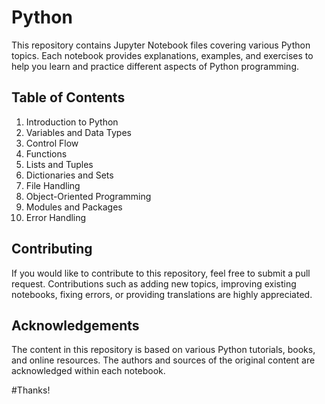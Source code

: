 # Python

This repository contains Jupyter Notebook files covering various Python topics. Each notebook provides explanations, examples, and exercises to help you learn and practice different aspects of Python programming.

## Table of Contents

1. Introduction to Python
2. Variables and Data Types
3. Control Flow
4. Functions
5. Lists and Tuples
6. Dictionaries and Sets
7. File Handling
8. Object-Oriented Programming
9. Modules and Packages
10. Error Handling

## Contributing

If you would like to contribute to this repository, feel free to submit a pull request. Contributions such as adding new topics, improving existing notebooks, fixing errors, or providing translations are highly appreciated.

## Acknowledgements

The content in this repository is based on various Python tutorials, books, and online resources. The authors and sources of the original content are acknowledged within each notebook.

#Thanks!
